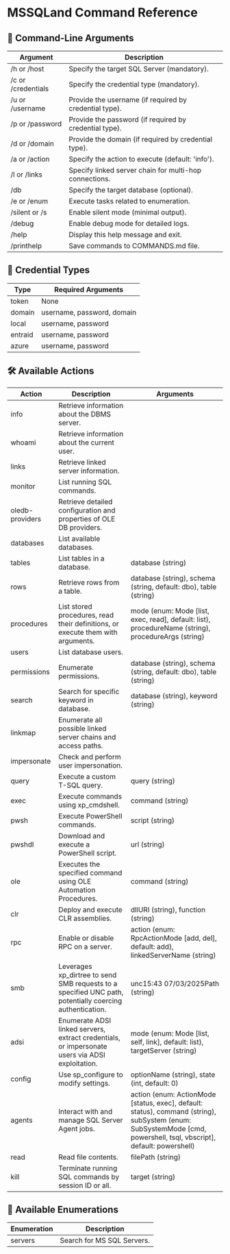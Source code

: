 # MSSQLand Command Reference

## 📌 Command-Line Arguments


| Argument           | Description                                            |
| ------------------ | ------------------------------------------------------ |
| /h or /host        | Specify the target SQL Server (mandatory).             |
| /c or /credentials | Specify the credential type (mandatory).               |
| /u or /username    | Provide the username (if required by credential type). |
| /p or /password    | Provide the password (if required by credential type). |
| /d or /domain      | Provide the domain (if required by credential type).   |
| /a or /action      | Specify the action to execute (default: 'info').       |
| /l or /links       | Specify linked server chain for multi-hop connections. |
| /db                | Specify the target database (optional).                |
| /e or /enum        | Execute tasks related to enumeration.                  |
| /silent or /s      | Enable silent mode (minimal output).                   |
| /debug             | Enable debug mode for detailed logs.                   |
| /help              | Display this help message and exit.                    |
| /printhelp         | Save commands to COMMANDS.md file.                     |


## 🔑 Credential Types


| Type    | Required Arguments         |
| ------- | -------------------------- |
| token   | None                       |
| domain  | username, password, domain |
| local   | username, password         |
| entraid | username, password         |
| azure   | username, password         |


## 🛠 Available Actions


| Action          | Description                                                                                             | Arguments                                                                                                                                                           |
| --------------- | ------------------------------------------------------------------------------------------------------- | ------------------------------------------------------------------------------------------------------------------------------------------------------------------- |
| info            | Retrieve information about the DBMS server.                                                             |                                                                                                                                                                     |
| whoami          | Retrieve information about the current user.                                                            |                                                                                                                                                                     |
| links           | Retrieve linked server information.                                                                     |                                                                                                                                                                     |
| monitor         | List running SQL commands.                                                                              |                                                                                                                                                                     |
| oledb-providers | Retrieve detailed configuration and properties of OLE DB providers.                                     |                                                                                                                                                                     |
| databases       | List available databases.                                                                               |                                                                                                                                                                     |
| tables          | List tables in a database.                                                                              | database (string)                                                                                                                                                   |
| rows            | Retrieve rows from a table.                                                                             | database (string), schema (string, default: dbo), table (string)                                                                                                    |
| procedures      | List stored procedures, read their definitions, or execute them with arguments.                         | mode (enum: Mode [list, exec, read], default: list), procedureName (string), procedureArgs (string)                                                                 |
| users           | List database users.                                                                                    |                                                                                                                                                                     |
| permissions     | Enumerate permissions.                                                                                  | database (string), schema (string, default: dbo), table (string)                                                                                                    |
| search          | Search for specific keyword in database.                                                                | database (string), keyword (string)                                                                                                                                 |
| linkmap         | Enumerate all possible linked server chains and access paths.                                           |                                                                                                                                                                     |
| impersonate     | Check and perform user impersonation.                                                                   |                                                                                                                                                                     |
| query           | Execute a custom T-SQL query.                                                                           | query (string)                                                                                                                                                      |
| exec            | Execute commands using xp_cmdshell.                                                                     | command (string)                                                                                                                                                    |
| pwsh            | Execute PowerShell commands.                                                                            | script (string)                                                                                                                                                     |
| pwshdl          | Download and execute a PowerShell script.                                                               | url (string)                                                                                                                                                        |
| ole             | Executes the specified command using OLE Automation Procedures.                                         | command (string)                                                                                                                                                    |
| clr             | Deploy and execute CLR assemblies.                                                                      | dllURI (string), function (string)                                                                                                                                  |
| rpc             | Enable or disable RPC on a server.                                                                      | action (enum: RpcActionMode [add, del], default: add), linkedServerName (string)                                                                                    |
| smb             | Leverages xp_dirtree to send SMB requests to a specified UNC path, potentially coercing authentication. | unc15:43 07/03/2025Path (string)                                                                                                                                                    |
| adsi            | Enumerate ADSI linked servers, extract credentials, or impersonate users via ADSI exploitation.         | mode (enum: Mode [list, self, link], default: list), targetServer (string)                                                                                          |
| config          | Use sp_configure to modify settings.                                                                    | optionName (string), state (int, default: 0)                                                                                                                        |
| agents          | Interact with and manage SQL Server Agent jobs.                                                         | action (enum: ActionMode [status, exec], default: status), command (string), subSystem (enum: SubSystemMode [cmd, powershell, tsql, vbscript], default: powershell) |
| read            | Read file contents.                                                                                     | filePath (string)                                                                                                                                                   |
| kill            | Terminate running SQL commands by session ID or all.                                                    | target (string)                                                                                                                                                     |


## 🔎 Available Enumerations


| Enumeration | Description                |
| ----------- | -------------------------- |
| servers     | Search for MS SQL Servers. |

